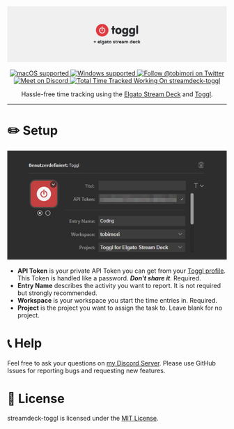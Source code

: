 <p align="center">
  <a href="#">
    <img src="resources/readme/GitHubBanner.png" alt="Toggl + Elgato Stream Deck" />
  </a>
</p>
<p align="center">
  <a href="#">
    <img src="https://img.shields.io/badge/macOS-✓-success?logo=apple&style=flat-square&logoColor=white" alt="macOS supported" />
  </a>
  <a href="#">
    <img src="https://img.shields.io/badge/Windows-✓-success?logo=windows-95&style=flat-square&logoColor=white" alt="Windows supported" />
  </a>
  <a href="https://twitter.com/tobimori">
    <img src="https://img.shields.io/twitter/follow/tobimori?color=%231da1f2&label=Follow%20%40tobimori&logo=twitter&logoColor=white&style=flat-square" alt="Follow @tobimori on Twitter" />
  </a>
  <a href="https://discord.gg/YWy3UAy">
    <img src="https://img.shields.io/discord/713669570929623150?label=Meet%20On%20Discord&logo=discord&logoColor=white&style=flat-square" alt="Meet on Discord" />
  </a>
  <a href="#">
    <img src="https://img.shields.io/endpoint?logo=toggl&style=flat-square&url=https%3A%2F%2Ftoggl.api.moeritz.io%2Fapi%2Fshields%2F160872754&label=Total%20Time%20Working%20On" alt="Total Time Tracked Working On streamdeck-toggl">
  </a>
</p>

<p align="center">
  Hassle-free time tracking using the <a href="https://www.elgato.com/en/gaming/stream-deck">Elgato Stream Deck</a> 
  and <a href="https://toggl.com/">Toggl</a>.
</p>

___

# ✏️ Setup

![](resources/readme/PropertyInspector.png)

* **API Token** is your private API Token you can get from your [Toggl profile](https://www.toggl.com/app/profile). This Token is handled like a password. ***Don't share it***. Required.
* **Entry Name** describes the activity you want to report. It is not required but strongly recommended.
* **Workspace** is your workspace you start the time entries in. Required.
* **Project** is the project you want to assign the task to. Leave blank for no project.

# 📞 Help

Feel free to ask your questions on [my Discord Server](https://discord.gg/YWy3UAy). Please use GitHub Issues for reporting bugs and requesting new features.

# 📄 License

streamdeck-toggl is licensed under the [MIT License](LICENSE).